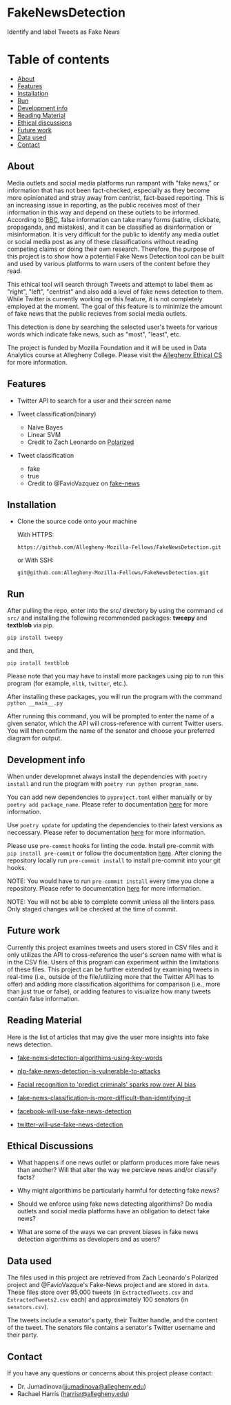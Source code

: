 # FakeNewsDetection
Identify and label Tweets as Fake News

# Table of contents

* [About](#about)
* [Features](#features)
* [Installation](#installation)
* [Run](#run)
* [Development info](#development-info)
* [Reading Material](#reading-material)
* [Ethical discussions](#ethical-discussions)
* [Future work](#future-work)
* [Data used](#data-used)
* [Contact](#contact)

## About

Media outlets and social media platforms run rampant with "fake news," or information that has not been fact-checked, especially as they become more opinionated and stray away from centrist, fact-based reporting. This is an increasing issue in reporting, as the public receives most of their information in this way and depend on these outlets to be informed. According to [BBC](https://www.bbc.co.uk/bitesize/articles/zjykkmn), false information can take many forms (satire, clickbate, propaganda, and mistakes), and it can be classified as disinformation or misinformation. It is very difficult for the public to identify any media outlet or social media post as any of these classifications without reading competing claims or doing their own research. Therefore, the purpose of this project is to show how a potential Fake News Detection tool can be built and used by various platforms to warn users of the content before they read.

This ethical tool will search through Tweets and attempt to label them as "right", "left", "centrist" and also add a level of fake news detection to them. While Twitter is currently working on this feature, it is not completely employed at the moment. The goal of this feature is to minimize the amount of fake news that the public recieves from social media outlets.

This detection is done by searching the selected user's tweets for various words which indicate fake news, such as "most", "least", etc.


The project is funded by Mozilla Foundation and it will be used in Data Analytics course at Allegheny College. Please visit the [Allegheny Ethical CS](https://csethics.allegheny.edu/) for more information.


## Features

- Twitter API to search for a user and their screen name

- Tweet classification(binary)
  - Naive Bayes
  - Linear SVM
  - Credit to Zach Leonardo on [Polarized](https://github.com/leonardoz15/Polarized)
 
 - Tweet classification
    - fake
    - true
    - Credit to @FavioVazquez on [fake-news](https://github.com/FavioVazquez/fake-news)

  

## Installation

- Clone the source code onto your machine

    With HTTPS:

    ```https://github.com/Allegheny-Mozilla-Fellows/FakeNewsDetection.git```

    or With SSH:

    ```git@github.com:Allegheny-Mozilla-Fellows/FakeNewsDetection.git```
    

## Run

After pulling the repo, enter into the src/ directory by using the command `cd src/` and installing the following recommended packages: __tweepy__ and __textblob__ via pip. 

```shell
pip install tweepy
```
and then,

```shell
pip install textblob
```

Please note that you may have to install more packages using pip to run this program (for example, `nltk`, `twitter`, etc.).

After installing these packages, you will run the program with the command
 ```python __main__.py```

After running this command, you will be prompted to enter the name of a given senator, which the API will cross-reference with current Twitter users. You will then confirm the name of the senator and choose your preferred diagram for output. 


## Development info

When under developmnet always install the dependencies with `poetry install` and run the program with `poetry run python program_name`.

You can add new dependencies to `pyproject.toml` either manually or by `poetry add package_name`. Please refer to documentation [here](https://python-poetry.org/docs/cli/#add) for more information.

Use `poetry update` for updating the dependencies to their latest versions as neccessary. Please refer to documentation [here](https://python-poetry.org/docs/cli/#update) for more information.

Please use `pre-commit` hooks for linting the code. Install pre-commit with `pip install pre-commit` or follow the documentation [here](https://pre-commit.com/#install). After cloning the repository locally run `pre-commit install` to install pre-commit into your git hooks.

NOTE: You would have to run `pre-commit install` every time you clone a repository. Please refer to documentation [here](https://pre-commit.com/#usage) for more information.

NOTE: You will not be able to complete commit unless all the linters pass. Only staged changes will be checked at the time of commit.


## Future work

Currently this project examines tweets and users stored in CSV files and it only utilizes the API to cross-reference the user's screen name with what is in the CSV file. Users of this program can experiment within the limitations of these files. This project can be further extended by examining tweets in real-time (i.e., outside of the file/utilizing more that the Twitter API has to offer) and adding more classification algorithims for comparison (i.e., more than just true or false), or adding features to visualize how many tweets contain false information. 

## Reading Material

Here is the list of articles that may give the user more insights into fake news detection.

- [fake-news-detection-algorithims-using-key-words](https://news.mit.edu/2018/mit-csail-machine-learning-system-detects-fake-news-from-source-1004)

- [nlp-fake-news-detection-is-vulnerable-to-attacks](https://arxiv.org/pdf/1901.09657.pdf)

- [Facial recognition to 'predict criminals' sparks row over AI bias](https://www.bbc.com/news/technology-53165286)

- [fake-news-classification-is-more-difficult-than-identifying-it](https://scholar.smu.edu/cgi/viewcontent.cgi?article=1036&context=datasciencereview)

- [facebook-will-use-fake-news-detection](https://www.wired.com/story/facebook-click-gap-news-feed-changes/)

- [twitter-will-use-fake-news-detection](https://www.analyticsvidhya.com/blog/2019/12/detect-fight-neural-fake-news-nlp/)


## Ethical Discussions

- What happens if one news outlet or platform produces more fake news than another? Will that alter the way we percieve news and/or classify facts?

- Why might algorithims be particularly harmful for detecting fake news?

- Should we enforce using fake news detecting algorithims? Do media outlets and social media platforms have an obligation to detect fake news?

- What are some of the ways we can prevent biases in fake news detection algorithims as developers and as users?


## Data used

The files used in this project are retrieved from Zach Leonardo's Polarized project and @FavioVazque's Fake-News project and are stored in `data`. These files store over 95,000 tweets (in `ExtractedTweets.csv` and `ExtractedTweets2.csv` each) and approximately 100 senators (in `senators.csv`). 

The tweets include a senator's party, their Twitter handle, and the content of the tweet. The senators file contains a senator's Twitter username and their party.


## Contact

If you have any questions or concerns about this project please contact:

- Dr. Jumadinova(jjumadinova@allegheny.edu)
- Rachael Harris (harrisr@allegheny.edu)
